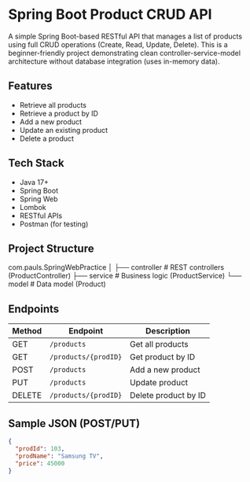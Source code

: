# Spring Boot Product CRUD API

A simple Spring Boot-based RESTful API that manages a list of products using full CRUD operations (Create, Read, Update, Delete). This is a beginner-friendly project demonstrating clean controller-service-model architecture without database integration (uses in-memory data).

## Features

- Retrieve all products
- Retrieve a product by ID
- Add a new product
- Update an existing product
- Delete a product

## Tech Stack

- Java 17+
- Spring Boot
- Spring Web
- Lombok
- RESTful APIs
- Postman (for testing)

## Project Structure

com.pauls.SpringWebPractice
│
├── controller # REST controllers (ProductController)
├── service # Business logic (ProductService)
└── model # Data model (Product)

## Endpoints

| Method | Endpoint             | Description           |
|--------|----------------------|-----------------------|
| GET    | `/products`          | Get all products      |
| GET    | `/products/{prodID}` | Get product by ID     |
| POST   | `/products`          | Add a new product     |
| PUT    | `/products`          | Update product        |
| DELETE | `/products/{prodID}` | Delete product by ID  |

## Sample JSON (POST/PUT)

```json
{
  "prodId": 103,
  "prodName": "Samsung TV",
  "price": 45000
}

